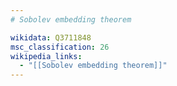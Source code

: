 ```yaml
---
# Sobolev embedding theorem

wikidata: Q3711848
msc_classification: 26
wikipedia_links:
  - "[[Sobolev embedding theorem]]"
---
```

